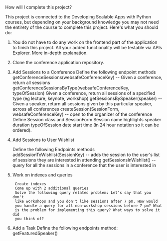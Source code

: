 How will I complete this project?

This project is connected to the Developing Scalable Apps with Python courses, 
but depending on your background knowledge you may not need the entirety of the 
course to complete this project. Here's what you should do:

1. You do not have to do any work on the frontend part of the application to 
    finish this project. All your added functionality will be testable via APIs 
    Explorer. More in-depth explanation.
2. Clone the conference application repository.
3. Add Sessions to a Conference
    Define the following endpoint methods
        getConferenceSessions(websafeConferenceKey) -- Given a conference, return all sessions
        getConferenceSessionsByType(websafeConferenceKey, typeOfSession) Given a conference, return all sessions of a specified type (eg lecture, keynote, workshop)
        getSessionsBySpeaker(speaker) -- Given a speaker, return all sessions given by this particular speaker, across all conferences
        createSession(SessionForm, websafeConferenceKey) -- open to the organizer of the conference
    Define Session class and SessionForm
        Session name
        highlights
        speaker
        duration
        typeOfSession
        date
        start time (in 24 hour notation so it can be ordered).
4. Add Sessions to User Wishlist

    Define the following Endpoints methods
        addSessionToWishlist(SessionKey) -- adds the session to the user's list of sessions they are interested in attending
        getSessionsInWishlist() -- query for all the sessions in a conference that the user is interested in
5. Work on indexes and queries

        Create indexes
        Come up with 2 additional queries
        Solve the following query related problem: Let’s say that you don't
        like workshops and you don't like sessions after 7 pm. How would
        you handle a query for all non-workshop sessions before 7 pm? What
        is the problem for implementing this query? What ways to solve it did
        you think of?
6. Add a Task
    Define the following endpoints method: getFeaturedSpeaker()
